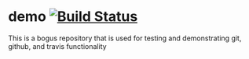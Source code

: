 # demo [![Build Status](https://travis-ci.org/layer-zero/demo.svg?branch=master)](https://travis-ci.org/layer-zero/demo)
This is a bogus repository that is used for testing and demonstrating git, github, and travis functionality
